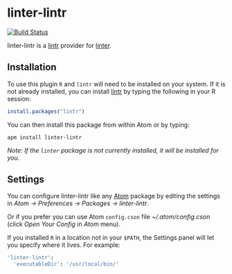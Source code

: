# linter-lintr

[![Build Status](https://travis-ci.org/AtomLinter/linter-lintr.svg)](https://travis-ci.org/AtomLinter/linter-lintr)

linter-lintr is a [lintr][] provider for [linter](https://github.com/atom-community/linter).

## Installation

To use this plugin `R` and `lintr` will need to be installed on your
system. If it is not already installed, you can install
[lintr][] by typing the following in your R session:

```R
install.packages("lintr")
```

You can then install this package from within Atom or by typing:

```shell
apm install linter-lintr
```

_Note: If the `linter` package is not currently installed, it will be installed
for you._

## Settings

You can configure linter-lintr like any [Atom](https://atom.io/) package by
editing the settings in _Atom -> Preferences -> Packages -> linter-lintr_.

Or if you prefer you can use Atom `config.cson` file _~/.atom/config.cson_
(click _Open Your Config_ in _Atom_ menu).

If you installed `R` in a location not in your `$PATH`, the Settings panel
will let you specify where it lives. For example:

```cson
'linter-lintr':
  'executableDir': '/usr/local/bin/'
```
[lintr]: https://cran.r-project.org/web/packages/lintr/index.html
